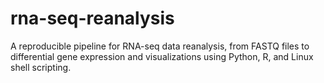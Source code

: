 # rna-seq-reanalysis
A reproducible pipeline for RNA-seq data reanalysis, from FASTQ files to differential gene expression and visualizations using Python, R, and Linux shell scripting.
